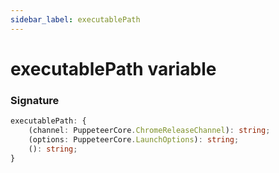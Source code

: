 ```yaml
---
sidebar_label: executablePath
---
```


# executablePath variable

### Signature

```typescript
executablePath: {
    (channel: PuppeteerCore.ChromeReleaseChannel): string;
    (options: PuppeteerCore.LaunchOptions): string;
    (): string;
}
```

